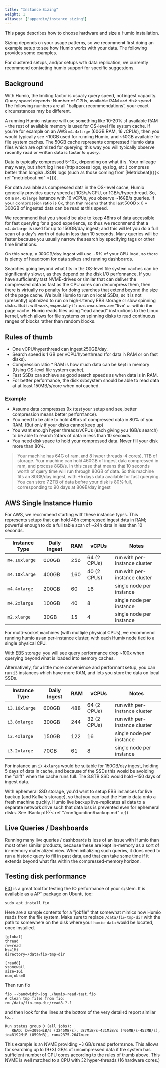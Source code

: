 ```yaml
---
title: "Instance Sizing"
weight: 1
aliases: ["appendix/instance_sizing"]
---
```


This page describes how to choose hardware and size a Humio installation.

Sizing depends on your usage patterns, so we recommend first doing an example setup to see how Humio works
with your data.  The following provides some examples.

For clustered setups, and/or setups with data replication, we currently recommend contacting
humio support for specific suggestions.

## Background

With Humio, the limiting factor is usually query speed, not ingest capacity.  Query speed depends:
Number of CPUs, available RAM and disk speed.  The following numbers are all "ballpark recommendations", your exact circumstances
may be different.

A running Humio instance will use something like 10-20% of available RAM - the rest of available memory is used for OS-level
file system cache. If you're for example on an AWS `m4.4xlarge` (60GB RAM, 16 vCPUs), then you would typically see
~10GB used for running Humio, and ~50GB available for file system caches.    The 50GB cache represents compressed Humio
data files which are optimized for querying; this way you will typically observe recently read or written data
is faster to query.

Data is typically compressed 5-10x, depending on what it is.  Your mileage may wary, but short log lines
(http access logs, syslog, etc.) compress better than longish JSON logs (such as those coming from [Metricbeat]({{< ref "metricbeat.md" >}})).

For data available as compressed data in the OS-level cache, Humio generally provides query speed at 1GB/s/vCPU,
or 1GB/s/hyperthread.  So, on a `m4.4xlarge` instance with 16 vCPUs, you observe ~16GB/s queries.  If your compression
ratio is 6x, then that means that the last 50GB x 6 = 300GB of ingested data can be read at this speed.

We recommend that you should be able to keep 48hrs of data accessible for fast querying for a good experience, so
thus we recommend that a `m4.4xlarge` is used for up to 150GB/day ingest; and this will let you do a full scan of
a day's worth of data in less than 10 seconds.  Many queries will be faster because you usually narrow the search
by specifying tags or other time limitations.

On this setup, a 300GB/day ingest will use ~5% of your CPU load, so there is plenty of headroom for data spikes
and running dashboards.

Searches going beyond what fits in the OS-level file system caches can
be significantly slower, as they depend on the disk I/O performance.
If you have sufficiently fast NVME-drives or similar that can deliver
the compressed data as fast as the CPU cores can decompress them, then
there is virtually no penalty for doing searches that extend beyond
the size of the page cache.  We built Humio to run on local SSDs, so
it is not (presently) optimized to run on high-latency EBS storage or
slow spinning disks. But it will work, especially if most searches are
"live" or within the page cache. Humio reads files using "read ahead"
instructions to the Linux kernel, which allows for file systems on
spinning disks to read continuous ranges of blocks rather than random
blocks.

## Rules of thumb

- One vCPU/hyperthread can ingest 250GB/day.
- Search speed is 1 GB per vCPU/hyperthread (for data in RAM or on fast disks).
- Compression ratio * RAM is how much data can be kept in memory (Using OS-level file system cache).
- Fast SSDs can achieve as good search speeds as when data is in RAM.
- For better performance, the disk subsystem should be able to read data at at least 150MB/s/core when not cached.


### Example
- Assume data compresses 9x (test your setup and see, better compression means better performance).
- You need to be able to hold 48hrs of compressed data in 80% of you RAM. (But only if your disks cannot keep up)
- You want enough hyper threads/vCPUs (each giving you 1GB/s search) to be able
  to search 24hrs of data in less than 10 seconds.
- You need disk space to hold your compressed data. Never fill your disk more than 80%.

> Your machine has 64G of ram, and 8 hyper threads (4 cores), 1TB of storage.
  Your machine can hold 460GB of ingest data compressed in ram, and process 8GB/s.  In this case
  that means that 10 seconds worth of query time will run through 80GB of data.  So this machine
  fits an 80GB/day ingest, with +5 days data available for fast querying.  
  You can store 7.2TB of data before your disk is 80% full, corresponding to 90 days at 80GB/day ingest


## AWS Single Instance Humio

For AWS, we recommend starting with these instance types.  This represents
setups that can hold 48h compressed ingest data in RAM; powerful enough to
do a full table scan of ~24h data in less than 10 seconds.

| Instance Type | Daily Ingest | RAM | vCPUs | Notes |
|---------------|--------------|-----|-------|-------|
| `m4.16xlarge` | 600GB        | 256 | 64 (2 CPUs) | run with per-instance cluster
| `m4.10xlarge` | 400GB        | 160 | 40 (2 CPUs) | run with per-instance cluster
| `m4.4xlarge`  | 200GB        | 60  | 16 | single node per instance
| `m4.2xlarge`  | 100GB        | 40  | 8  | single node per instance
| `m2.xlarge`   | 30GB         | 15  | 4  | single node per instance

For multi-socket machines (with multiple physical CPUs), we recommend running
humio as an per-instance cluster, with each Humio node tied to a single
physical CPU.

With EBS storage, you will see query performance drop ~100x when querying beyond
what is loaded into memory caches.

Alternatively, for a little more convenience and performant setup, you can run `i3`
instances which have more RAM, and lets you store the data on local SSDs.  


| Instance Type | Daily Ingest | RAM | vCPUs | Notes |
|---------------|--------------|-----|-------|-------|
| `i3.16xlarge` | 600GB        | 488 | 64 (2 CPUs) | run with per-instance cluster
| `i3.8xlarge`  | 300GB        | 244 | 32 (2 CPUs) | run with per-instance cluster
| `i3.4xlarge`  | 150GB        | 122 | 16 | single node per instance
| `i3.2xlarge`  | 70GB         | 61  | 8  | single node per instance

For instance an `i3.4xlarge` would be suitable for 150GB/day ingest, holding 5 days
of data in cache, and because of the SSDs this would be avoiding the "cliff" when
the cache runs full.  The 3.8TB SSD would hold ~150 days of ingest data.

With ephemeral SSD storage, you'd want to setup EBS instances for live backup (and Kafka's storage),
so that you can load the Humio data onto a fresh machine quickly.  Humio live backup live-replicates all data
to a separate network drive such that data loss is prevented even for ephemeral disks. See [Backup]({{< ref "/configuration/backup.md" >}}).


## Live Queries / Dashboards

Running many live queries / dashboards is less of an issue with Humio than
most other similar products, because these are kept in-memory as a sort of
in-memory materialized view.  When initializing such queries, it does need to
run a historic query to fill in past data, and that can take some time if
it extends beyond what fits within the compressed-memory horizon.

## Testing disk performance

[FIO](http://git.kernel.dk/cgit/fio/plain/README) is a great tool for
testing the IO performance of your system. It is available as a APT
package on Ubuntu too:

``` shell
sudo apt install fio
```

Here are a sample contents for a "jobfile" that somewhat mimics how
Humio reads from the file system. Make sure to replace
`/data/fio-tmp-dir` with the path to somewhere on the disk where your
`humio-data` would be located, once installed.

```
[global]
thread
rw=read
bs=1Mi
directory=/data/fio-tmp-dir

[read8]
stonewall
size=1Gi
numjobs=8
```

Then run fio
``` shell
fio --bandwidth-log ./humio-read-test.fio
# Clean tmp files from fio:
rm /data/fio-tmp-dir/read8.?.?
```

and then look for the lines at the bottom of the very detailed report similar to...

```
Run status group 0 (all jobs):
   READ: bw=3095MiB/s (3245MB/s), 387MiB/s-431MiB/s (406MB/s-452MB/s), io=8192MiB (8590MB), run=2375-2647msec
```

This example is an NVME providing ~3 GB/s read performance. This
allows for searching up to (9*3) GB/s of uncompressed data if the
system has sufficient number of CPU cores according to the rules of
thumb above. This NVME is well matched to a CPU with 32 hyper-threads
(16 hardware cores.)
